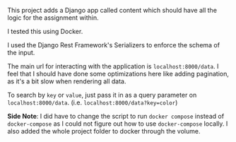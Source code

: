 This project adds a Django app called content which should have all the logic for the assignment within.

I tested this using Docker.

I used the Django Rest Framework's Serializers to enforce the schema of the input.

The main url for interacting with the application is `localhost:8000/data`.
I feel that I should have done some optimizations here like adding pagination, as it's a bit slow when rendering all data.

To search by `key` or `value`, just pass it in as a query parameter on `localhost:8000/data`.
(i.e. `localhost:8000/data?key=color`)

**Side Note**: I did have to change the script to run `docker compose` instead of `docker-compose` as I could not figure out how to use `docker-compose` locally.
I also added the whole project folder to docker through the volume. 